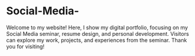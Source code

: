 # Social-Media-
Welcome to my website! Here, I show my digital portfolio, focusing on my Social Media seminar, resume design, and personal development. Visitors can explore my work, projects, and experiences from the seminar. Thank you for visiting!

